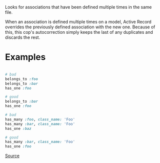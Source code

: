 
Looks for associations that have been defined multiple times in the same file.

When an association is defined multiple times on a model, Active Record overrides the
previously defined association with the new one. Because of this, this cop's autocorrection
simply keeps the last of any duplicates and discards the rest.

# Examples

```ruby

# bad
belongs_to :foo
belongs_to :bar
has_one :foo

# good
belongs_to :bar
has_one :foo

# bad
has_many :foo, class_name: 'Foo'
has_many :bar, class_name: 'Foo'
has_one :baz

# good
has_many :bar, class_name: 'Foo'
has_one :foo
```

[Source](http://www.rubydoc.info/gems/rubocop/RuboCop/Cop/Rails/DuplicateAssociation)